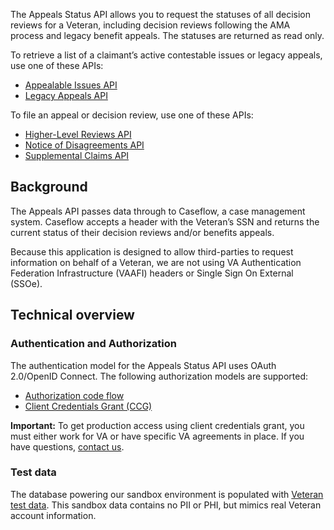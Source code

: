 The Appeals Status API allows you to request the statuses of all decision reviews for a Veteran, including decision reviews following the AMA process and legacy benefit appeals. The statuses are returned as read only.

To retrieve a list of a claimant’s active contestable issues or legacy appeals, use one of these APIs:
* [Appealable Issues API](https://dev-developer.va.gov/explore/api/appealable-issues/docs)
* [Legacy Appeals API](https://dev-developer.va.gov/explore/api/legacy-appeals/docs)

To file an appeal or decision review, use one of these APIs:
* [Higher-Level Reviews API](https://dev-developer.va.gov/explore/api/higher-level-reviews/docs)
* [Notice of Disagreements API](https://dev-developer.va.gov/explore/api/notice-of-disagreements/docs)
* [Supplemental Claims API](https://dev-developer.va.gov/explore/api/supplemental-claims/docs)

## Background

The Appeals API passes data through to Caseflow, a case management system. Caseflow accepts a header with the Veteran’s SSN and returns the current status of their decision reviews and/or benefits appeals.

Because this application is designed to allow third-parties to request information on behalf of a Veteran, we are not using VA Authentication Federation Infrastructure (VAAFI) headers or Single Sign On External (SSOe).

## Technical overview

### Authentication and Authorization

The authentication model for the Appeals Status API uses OAuth 2.0/OpenID Connect. The following authorization models are supported:
* [Authorization code flow](https://dev-developer.va.gov/explore/api/appeals-status/authorization-code)
* [Client Credentials Grant (CCG)](https://dev-developer.va.gov/explore/api/appeals-status/client-credentials)

**Important:** To get production access using client credentials grant, you must either work for VA or have specific VA agreements in place. If you have questions, [contact us](https://dev-developer.va.gov/support/contact-us).

### Test data

The database powering our sandbox environment is populated with [Veteran test data](https://github.com/department-of-veterans-affairs/vets-api-clients/blob/master/test_accounts/benefits_test_accounts.md). This sandbox data contains no PII or PHI, but mimics real Veteran account information.
